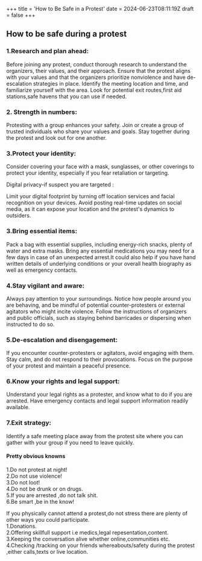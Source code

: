 +++
title = 'How to Be Safe in a Protest'
date = 2024-06-23T08:11:19Z
draft = false
+++
## How to be safe during a protest

### 1.Research and plan ahead:

Before joining any protest, conduct thorough research to understand the organizers, their values, and their approach. Ensure that the protest aligns with your values and that the organizers prioritize nonviolence and have de-escalation strategies in place.
Identify the meeting location and time, and familiarize yourself with the area. Look for potential exit routes,first aid stations,safe havens that you can use if needed.

### 2. Strength in numbers:

Protesting with a group enhances your safety. Join or create a group of trusted individuals who share your values and goals. Stay together during the protest and look out for one another.

### 3.Protect your identity:

Consider covering your face with a mask, sunglasses, or other coverings to protect your identity, especially if you fear retaliation or targeting.

Digital privacy-if suspect you are targeted :

Limit your digital footprint by turning off location services and facial recognition on your devices. Avoid posting real-time updates on social media, as it can expose your location and the protest's dynamics to outsiders.

### 3.Bring essential items:

Pack a bag with essential supplies, including energy-rich snacks, plenty of water and extra masks.
Bring any essential medications you may need for a few days in case of an unexpected arrest.It could also help if you have hand written details of underlying conditions or your overall health biography as well as emergency contacts.

### 4.Stay vigilant and aware:

Always pay attention to your surroundings. Notice how people around you are behaving, and be mindful of potential counter-protesters or external agitators who might incite violence.
Follow the instructions of organizers and public officials, such as staying behind barricades or dispersing when instructed to do so.

### 5.De-escalation and disengagement:

If you encounter counter-protesters or agitators, avoid engaging with them. Stay calm, and do not respond to their provocations. Focus on the purpose of your protest and maintain a peaceful presence.


### 6.Know your rights and legal support:

Understand your legal rights as a protester, and know what to do if you are arrested. Have emergency contacts and legal support information readily available.

### 7.Exit strategy:

Identify a safe meeting place away from the protest site where you can gather with your group if you need to leave quickly.


#### Pretty obvious knowns
1.Do not protest at night!  
2.Do not use violence!  
3.Do not loot!  
4.Do not be drunk or on drugs.  
5.If you are arrested ,do not talk shit.  
6.Be smart ,be in the know!

If you physically cannot attend a protest,do not stress there are plenty of other ways you could participate.  
  1.Donations.  
  2.Offering skillfull support i.e medics,legal repesentation,content.  
  3.Keeping the conversation alive whether online,communities etc.  
  4.Checking /tracking on your friends whereabouts/safety during the protest ,either calls,texts or live location.
